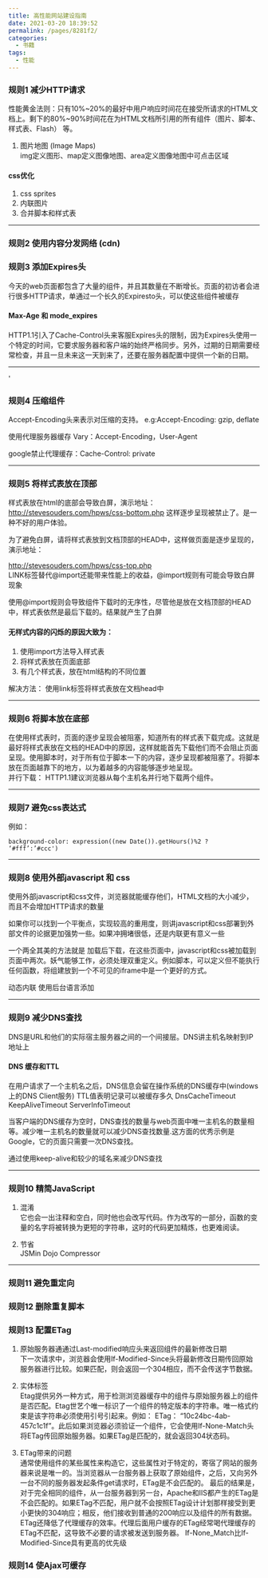 ```yaml
---
title: 高性能网站建设指南
date: 2021-03-20 18:39:52
permalink: /pages/8281f2/
categories:
  - 书籍
tags:
  - 性能
---
```

### 规则1 减少HTTP请求

性能黄金法则：只有10%~20%的最好中用户响应时间花在接受所请求的HTML文档上。剩下的80%~90%时间花在为HTML文档所引用的所有组件（图片、脚本、样式表、Flash） 等。  
1. 图片地图 (Image Maps)  
img定义图形、map定义图像地图、area定义图像地图中可点击区域

#### css优化 

1. css sprites
2. 内联图片
3. 合并脚本和样式表

---

### 规则2 使用内容分发网络 (cdn)

### 规则3 添加Expires头

今天的web页面都包含了大量的组件，并且其数量在不断增长。页面的初访者会进行很多HTTP请求，单通过一个长久的Expiresto头，可以使这些组件被缓存  

#### Max-Age 和 mode_expires  

HTTP1.1引入了Cache-Control头来客服Expires头的限制，因为Expires头使用一个特定的时间，它要求服务器和客户端的始终严格同步。另外，过期的日期需要经常检查，并且一旦未来这一天到来了，还要在服务器配置中提供一个新的日期。

---
'

### 规则4 压缩组件

Accept-Encoding头来表示对压缩的支持。
e.g:Accept-Encoding: gzip, deflate  

使用代理服务器缓存 Vary：Accept-Encoding，User-Agent  

google禁止代理缓存：Cache-Control: private  

---

### 规则5 将样式表放在顶部

样式表放在html的底部会导致白屏，演示地址：http://stevesouders.com/hpws/css-bottom.php
这样逐步呈现被禁止了。是一种不好的用户体验。

为了避免白屏，请将样式表放到文档顶部的HEAD中，这样做页面是逐步呈现的，演示地址：

http://stevesouders.com/hpws/css-top.php  
LINK标签替代@import还能带来性能上的收益，@import规则有可能会导致白屏现象  

使用@import规则会导致组件下载时的无序性，尽管他是放在文档顶部的HEAD中，样式表依然是最后下载的。结果就产生了白屏  

#### 无样式内容的闪烁的原因大致为：
1. 使用import方法导入样式表
2. 将样式表放在页面底部
3. 有几个样式表，放在html结构的不同位置 

解决方法： 使用link标签将样式表放在文档head中

---

### 规则6 将脚本放在底部

在使用样式表时，页面的逐步呈现会被阻塞，知道所有的样式表下载完成。这就是最好将样式表放在文档的HEAD中的原因，这样就能首先下载他们而不会阻止页面呈现。使用脚本时，对于所有位于脚本一下的内容，逐步呈现都被阻塞了。将脚本放在页面越靠下的地方，以为着越多的内容能够逐步地呈现。  
并行下载： HTTP1.1建议浏览器从每个主机名并行地下载两个组件。

---

### 规则7 避免css表达式

例如：
```
background-color: expression((new Date()).getHours()%2 ? ‘#fff’:’#ccc')
```

---

### 规则8 使用外部javascript 和 css

使用外部javascript和css文件，浏览器就能缓存他们，HTML文档的大小减少，而且不会增加HTTP请求的数量  

如果你可以找到一个平衡点，实现较高的重用度，则讲javascript和css部署到外部文件的论据更加强势一些。如果冲拥堵很低，还是内联更有意义一些  

一个两全其美的方法就是 加载后下载，在这些页面中，javascript和css被加载到页面中两次。妖气能够工作，必须处理双重定义。例如脚本，可以定义但不能执行任何函数，将组建放到一个不可见的iframe中是一个更好的方式。  

动态内联 使用后台语言添加 

---

### 规则9 减少DNS查找

DNS是URL和他们的实际宿主服务器之间的一个间接层。DNS讲主机名映射到IP地址上  

#### DNS 缓存和TTL

在用户请求了一个主机名之后，DNS信息会留在操作系统的DNS缓存中(windows上的DNS Client服务)
TTL值表明记录可以被缓存多久
DnsCacheTimeout  KeepAliveTimeout ServerInfoTimeout  

当客户端的DNS缓存为空时，DNS查找的数量与web页面中唯一主机名的数量相等。减少唯一主机名的数量就可以减少DNS查找数量.这方面的优秀示例是Google，它的页面只需要一次DNS查找。  

通过使用keep-alive和较少的域名来减少DNS查找 

---

### 规则10 精简JavaScript

1. 混淆  
它也会一出注释和空白，同时他也会改写代码。作为改写的一部分，函数的变量的名字将被转换为更短的字符串，这时的代码更加精炼，也更难阅读。

2. 节省  
JSMin Dojo Compressor

---

### 规则11 避免重定向

### 规则12 删除重复脚本

### 规则13 配置ETag

1. 原始服务器通通过Last-modified响应头来返回组件的最新修改日期  
下一次请求中，浏览器会使用If-Modified-Since头将最新修改日期传回原始服务器进行比较。如果匹配，则会返回一个304相应，而不会传送字节数据。

2. 实体标签  
Etag提供另外一种方式，用于检测浏览器缓存中的组件与原始服务器上的组件是否匹配。Etag世艺个唯一标识了一个组件的特定版本的字符串。唯一格式约束是该字符串必须使用引号引起来。例如：
ETag： “10c24bc-4ab-457c1c1f”。此后如果浏览器必须验证一个组件，它会使用If-None-Match头将ETag传回原始服务器。如果ETag是匹配的，就会返回304状态码。
3. ETag带来的问题  
通常使用组件的某些属性来构造它，这些属性对于特定的，寄宿了网站的服务器来说是唯一的。当浏览器从一台服务器上获取了原始组件，之后，又向另外一台不同的服务器发起条件get请求时，ETag是不会匹配的。
最后的结果是，对于完全相同的组件，从一台服务器到另一台，Apache和IIS都产生的ETag是不会匹配的。如果ETag不匹配，用户就不会按照ETag设计计划那样接受到更小更快的304响应；相反，他们接收到普通的200响应以及组件的所有数据。
ETag还降低了代理缓存的效率。代理后面用户缓存的ETag经常喝代理缓存的ETag不匹配，这导致不必要的请求被发送到服务器。
If-None_Match比If-Modified-Since具有更高的优先级

### 规则14 使Ajax可缓存


